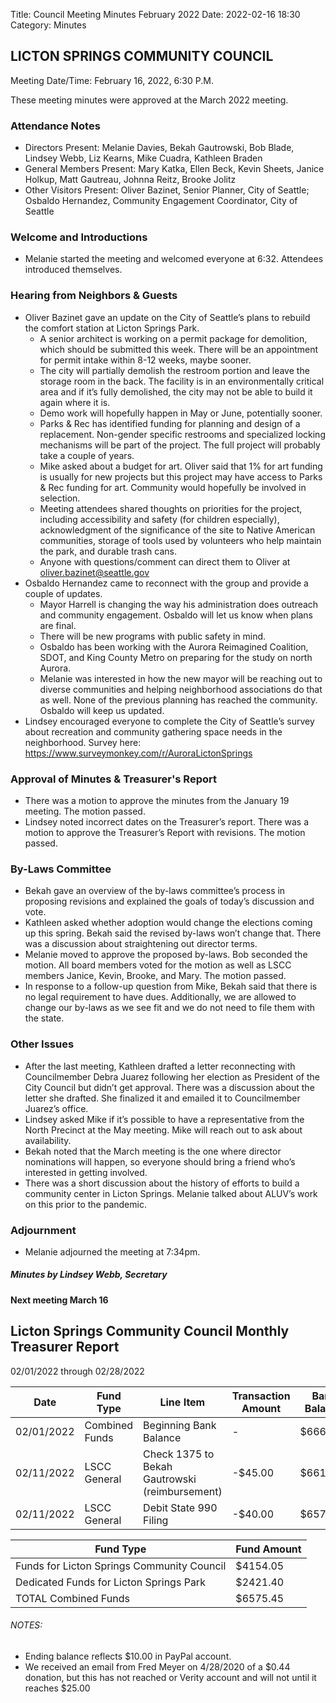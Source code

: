Title: Council Meeting Minutes February 2022
Date: 2022-02-16 18:30
Category: Minutes

## LICTON SPRINGS COMMUNITY COUNCIL

Meeting Date/Time: February 16, 2022, 6:30 P.M.

These meeting minutes were approved at the March 2022 meeting.

### Attendance Notes

- Directors Present: Melanie Davies, Bekah Gautrowski, Bob Blade, Lindsey Webb, Liz Kearns, Mike Cuadra, Kathleen Braden
- General Members Present: Mary Katka, Ellen Beck, Kevin Sheets, Janice Holkup, Matt Gautreau, Johnna Reitz, Brooke Jolitz
- Other Visitors Present: Oliver Bazinet, Senior Planner, City of Seattle; Osbaldo Hernandez, Community Engagement Coordinator, City of Seattle

### Welcome and Introductions

- Melanie started the meeting and welcomed everyone at 6:32. Attendees introduced themselves.

### Hearing from Neighbors & Guests

- Oliver Bazinet gave an update on the City of Seattle’s plans to rebuild the comfort station at Licton Springs Park. 
  - A senior architect is working on a permit package for demolition, which should be submitted this week. There will be an appointment for permit intake within 8-12 weeks, maybe sooner.
  - The city will partially demolish the restroom portion and leave the storage room in the back. The facility is in an environmentally critical area and if it’s fully demolished, the city may not be able to build it again where it is.
  - Demo work will hopefully happen in May or June, potentially sooner. 
  - Parks & Rec has identified funding for planning and design of a replacement. Non-gender specific restrooms and specialized locking mechanisms will be part of the project. The full project will probably take a couple of years. 
  - Mike asked about a budget for art. Oliver said that 1% for art funding is usually for new projects but this project may have access to Parks & Rec funding for art. Community would hopefully be involved in selection.
  - Meeting attendees shared thoughts on priorities for the project, including accessibility and safety (for children especially), acknowledgment of the significance of the site to Native American communities, storage of tools used by volunteers who help maintain the park, and durable trash cans.
  - Anyone with questions/comment can direct them to Oliver at oliver.bazinet@seattle.gov
- Osbaldo Hernandez came to reconnect with the group and provide a couple of updates.
  - Mayor Harrell is changing the way his administration does outreach and community engagement. Osbaldo will let us know when plans are final.
  - There will be new programs with public safety in mind.
  - Osbaldo has been working with the Aurora Reimagined Coalition, SDOT, and King County Metro on preparing for the study on north Aurora.
  - Melanie was interested in how the new mayor will be reaching out to diverse communities and helping neighborhood associations do that as well. None of the previous planning has reached the community. Osbaldo will keep us updated.
- Lindsey encouraged everyone to complete the City of Seattle’s survey about recreation and community gathering space needs in the neighborhood. Survey here: https://www.surveymonkey.com/r/AuroraLictonSprings

### Approval of Minutes & Treasurer's Report

- There was a motion to approve the minutes from the January 19 meeting. The motion passed.
- Lindsey noted incorrect dates on the Treasurer’s report. There was a motion to approve the Treasurer’s Report with revisions. The motion passed.

### By-Laws Committee
- Bekah gave an overview of the by-laws committee’s process in proposing revisions and explained the goals of today’s discussion and vote.
- Kathleen asked whether adoption would change the elections coming up this spring. Bekah said the revised by-laws won’t change that. There was a discussion about straightening out director terms.
- Melanie moved to approve the proposed by-laws. Bob seconded the motion. All board members voted for the motion as well as LSCC members Janice, Kevin, Brooke, and Mary. The motion passed.
- In response to a follow-up question from Mike, Bekah said that there is no legal requirement to have dues. Additionally, we are allowed to change our by-laws as we see fit and we do not need to file them with the state.

### Other Issues
- After the last meeting, Kathleen drafted a letter reconnecting with Councilmember Debra Juarez following her election as President of the City Council but didn’t get approval. There was a discussion about the letter she drafted. She finalized it and emailed it to Councilmember Juarez’s office.
- Lindsey asked Mike if it’s possible to have a representative from the North Precinct at the May meeting. Mike will reach out to ask about availability.
- Bekah noted that the March meeting is the one where director nominations will happen, so everyone should bring a friend who’s interested in getting involved. 
- There was a short discussion about the history of efforts to build a community center in Licton Springs. Melanie talked about ALUV’s work on this prior to the pandemic. 

### Adjournment
- Melanie adjourned the meeting at 7:34pm.

##### Minutes by Lindsey Webb, Secretary
#### Next meeting March 16

## Licton Springs Community Council Monthly Treasurer Report 

02/01/2022 through 02/28/2022

Date | Fund Type | Line Item | Transaction Amount | Bank Balance  
------------ | ------------ | ------------- | ------------- | -------------
02/01/2022  | Combined Funds | Beginning Bank Balance  | -  | $6660.45
02/11/2022  | LSCC General | Check 1375 to Bekah Gautrowski (reimbursement)  | -$45.00  | $6615.45
02/11/2022  | LSCC General | Debit State 990 Filing | -$40.00  | $6575.45

Fund Type | Fund Amount
------------ | -------------
Funds for Licton Springs Community Council | $4154.05
Dedicated Funds for Licton Springs Park | $2421.40
TOTAL Combined Funds | $6575.45

###### NOTES:  

- Ending balance reflects $10.00 in PayPal account.
- We received an email from Fred Meyer on 4/28/2020 of a $0.44 donation, but this has not reached or Verity account and will not until it reaches $25.00
